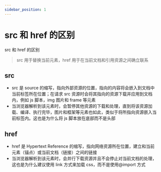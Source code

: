 ```yaml
---
sidebar_position: 1
---
```


# src 和 href 的区别

src 和 href 的区别

> src 用于替换当前元素，href 用于在当前文档和引用资源之间确立联系

## src

- src 是 source 的缩写，指向外部资源的位置，指向的内容将会嵌入到文档中当前标签所在位置；在请求 src 资源时会将其指向的资源下载并应用到文档内，例如 js 脚本，img 图片和 frame 等元素
- 当浏览器解析到该元素时，会暂停其他资源的下载和处理，直到将该资源加载、编译、执行完毕，图片和框架等元素也如此，类似于将所指向资源嵌入当前标签内。这也是为什么将 js 脚本放在底部而不是头部

## href

- href 是 Hypertext Reference 的缩写，指向网络资源所在位置，建立和当前元素（锚点）或当前文档（链接）之间的链接
- 当浏览器解析到该元素时，会并行下载资源并且不会停止对当前文档的处理，这也是为什么建议使用 link 方式来加载 css，而不是使用@import 方式
